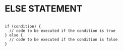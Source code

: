 # ELSE STATEMENT

```

if (condition) {
  // code to be executed if the condition is true
} else {
  // code to be executed if the condition is false
}

```

<!-- ## Resources -->
<!-- https://www.w3schools.com/js/js_if_else.asp -->